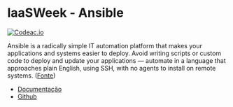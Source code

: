 # IaaSWeek - Ansible

[![Codeac.io](https://static.codeac.io/badges/2-228689228.svg)](https://app.codeac.io/github/iaasweek/ansible)

Ansible is a radically simple IT automation platform that makes your applications and systems easier to deploy. Avoid writing scripts or custom code to deploy and update your applications — automate in a language that approaches plain English, using SSH, with no agents to install on remote systems. ([Fonte](https://www.ansible.com/))

- [Documentação](https://docs.ansible.com/ansible/latest/index.html)
- [Github](https://github.com/ansible/ansible)
